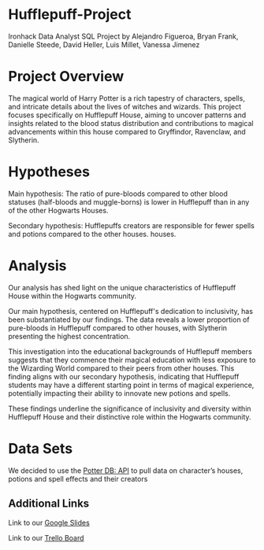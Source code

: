 # Hufflepuff-Project
Ironhack Data Analyst SQL Project by Alejandro Figueroa, Bryan Frank, Danielle Steede, David Heller, Luis Millet, Vanessa Jimenez

# Project Overview
The magical world of Harry Potter is a rich tapestry of characters, spells, and intricate details about the lives of witches and wizards. This project focuses specifically on Hufflepuff House, aiming to uncover patterns and insights related to the blood status distribution and contributions to magical advancements within this house compared to Gryffindor, Ravenclaw, and Slytherin.

# Hypotheses 
Main hypothesis: The ratio of pure-bloods compared to other blood statuses (half-bloods and muggle-borns) is lower in Hufflepuff than in any of the other Hogwarts Houses.

Secondary hypothesis: Hufflepuffs creators are responsible for fewer spells and potions compared to the other houses.
houses.

# Analysis
Our analysis has shed light on the unique characteristics of Hufflepuff House within the Hogwarts community. 

Our main hypothesis, centered on Hufflepuff's dedication to inclusivity, has been substantiated by our findings. The data reveals a lower proportion of pure-bloods in Hufflepuff compared to other houses, with Slytherin presenting the highest concentration.

This investigation into the educational backgrounds of Hufflepuff members suggests that they commence their magical education with less exposure to the Wizarding World compared to their peers from other houses. This finding aligns with our secondary hypothesis, indicating that Hufflepuff students may have a different starting point in terms of magical experience, potentially impacting their ability to innovate new potions and spells.

These findings underline the significance of inclusivity and diversity within Hufflepuff House and their distinctive role within the Hogwarts community.

# Data Sets
We decided to use the [Potter DB: API](https://docs.potterdb.com/) to pull data on character’s houses, potions and spell effects and their creators

## Additional Links
Link to our [Google Slides](https://docs.google.com/presentation/d/1oh_8My7GzcF2bez6Lo9UoRBKovgpteFNDe9fAUIDLxo/edit?usp=sharing)

Link to our [Trello Board](https://trello.com/b/cTDCgIPD/hogwarts-sql-challenge-hufflepuff)
